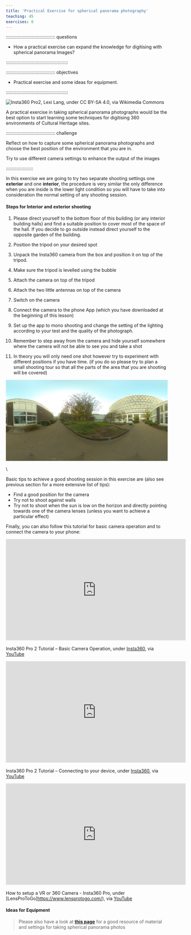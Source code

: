 ```yaml
---
title: 'Practical Exercise for spherical panorama photography'
teaching: 45
exercises: 0
---
```


:::::::::::::::::::::::::::::::::::::: questions 

- How a practical exercise can expand the knowledge for digitising with spherical panorama Images?

::::::::::::::::::::::::::::::::::::::::::::::::


:::::::::::::::::::::::::::::::::::::: objectives 

- Practical exercise and some ideas for equipment.

::::::::::::::::::::::::::::::::::::::::::::::::

<!--
<span style="color:red">
NICOLA PLEASE: explain with text how a practical exercise will be done. This does not have to be long. It works as an introduction to how people will do the exercise and can work for the long-term usage of the resource. 
</span>-->


![Insta360 Pro2, Lexi Lang, under [ CC BY-SA 4.0](https://creativecommons.org/licenses/by-sa/4.0), via [Wikimedia Commons](https://commons.wikimedia.org/wiki/File:Insta360_Pro2.png)](https://upload.wikimedia.org/wikipedia/commons/4/47/Insta360_Pro2.png) 
 

A practical exercise in taking spherical panorama photographs would be the best option to start learning some techniques for digitising 360 environments of Cultural Heritage sites.



:::::::::::::::::::::::::::::::::::::: challenge 

Reflect on how to capture some spherical panorama photographs and choose the best position of the environment that you are in.

Try to use different camera settings to enhance the output of the images


:::::::::::::::::::::


In this exercise we are going to try two separate shooting settings one **exterior** and one **interior**, the procedure is very similar the only difference when you are inside is the lower light condition so you will have to take into consideration the normal setting of any shooting session.

#### Steps for Interior and exterior shooting

1. Please direct yourself to the bottom floor of this building (or any interior building halls) and find a suitable position to cover most of the space of the hall. If you decide to go outside instead direct yourself to the opposite garden of the building.

2. Position the tripod on your desired spot

3. Unpack the Insta360 camera from the box and position it on top of the tripod.

4. Make sure the tripod is levelled using the bubble

5. Attach the camera on top of the tripod

6. Attach the two little antennas on top of the camera

7. Switch on the camera

8. Connect the camera to the  phone App (which you have downloaded at the beginning of this lesson)

9. Set up the app to mono shooting and change the setting of the lighting according to your test and the quality of the photograph.

10. Remember to step away from the camera and hide yourself somewhere where the camera will not be able to see you and take a shot

11. In theory you will only need one shot however try to experiment with different positions if you have time. (if you do so please try to plan a small shooting tour so that all the parts of the area that you are shooting will be covered)


![Insta360 Pro2, DSMVC, University of Brighton](./fig/thumbnail1.jpg)





\





Basic tips to achieve a good shooting session in this exercise are (also see previous section for a more extensive list of tips):

 - Find a good position for the camera
 - Try not to shoot against walls
 - Try not to shoot when the sun is low on the horizon and directly pointing towards one of the camera lenses (unless you want to achieve a particular effect)
 
Finally, you can also follow this tutorial for basic camera operation and to connect the camera to your phone:

<iframe width="560" height="315" src="https://www.youtube.com/embed/-g0dkBTFiCI?si=dTNHA4MRu2x01hb_" title="YouTube video player" frameborder="0" allow="accelerometer; autoplay; clipboard-write; encrypted-media; gyroscope; picture-in-picture; web-share" allowfullscreen></iframe>

Insta360 Pro 2 Tutorial – Basic Camera Operation, under [Insta360](https://www.insta360.com/), via [YouTube](https://www.youtube.com/watch?v=-g0dkBTFiCI) 

<iframe width="560" height="315" src="https://www.youtube.com/embed/OyYoNcTC9ow?si=t84G-E2jZTCLoI6E" title="YouTube video player" frameborder="0" allow="accelerometer; autoplay; clipboard-write; encrypted-media; gyroscope; picture-in-picture; web-share" allowfullscreen></iframe>

Insta360 Pro 2 Tutorial – Connecting to your device, under
[Insta360](https://www.insta360.com/), via [YouTube](https://www.youtube.com/watch?v=-g0dkBTFiCI) 


<iframe width="560" height="315" src="https://www.youtube.com/embed/T_RKIitR2BI?si=0bMVejDJ8Q5XsfDa" title="YouTube video player" frameborder="0" allow="accelerometer; autoplay; clipboard-write; encrypted-media; gyroscope; picture-in-picture; web-share" allowfullscreen></iframe>

How to setup a VR or 360 Camera - Insta360 Pro, under
[LensProToGo]https://www.lensprotogo.com/), via [YouTube](https://www.youtube.com/@lensprotogo)



#### Ideas for Equipment


> Please also have a look at [**this page**](http://learn360photography.com/) for  a good resource of material and settings for taking spherical panorama photos

